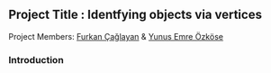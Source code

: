 <h2>Project Title : Identfying objects via vertices</h2>
Project Members: <a href="https://github.com/furkancaglayan">Furkan Çağlayan</a> & <a href="https://github.com/EmreOzkose">Yunus Emre Özköse</a>

<h3>Introduction </h3>
